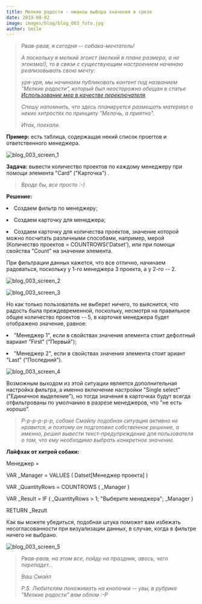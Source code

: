 ```yaml
---
title: Мелкие радости - нюансы выбора значения в срезе
date: 2019-08-02
image: images/blog/blog_003_foto.jpg
author: Smile
---
```


> *Рвав-рвав, я сегодня -- собака-мечтатель!*
>
> *А поскольку я мелкий эгоист (мелкий в плане размера, а не эгоизма!), то в связи с существующим настроением начинаю реализовывать свою мечту:*
>
> *уря-уря, мы начинаем публиковать контент под названием "Мелкие радости",  который был неосторожно обещан в статье [Использование мер в качестве переключателя](https://kkadikin.ru/ru/blog/article_003/).*
>
> *Спешу напомнить, что здесь планируется размещать материал о неких хитростях по принципу "Мелочь, а приятно".*
>
> *Итак, поехали.*

**Пример:** есть таблица, содержащая некий список проеrтов и ответственного менеджера.

![blog_003_screen_1](https://kkadikin.ru/images/blog/blog_003_screen_1.jpg)

**Задача:** вывести количество проектов по каждому менеджеру при помощи элемента "Card" ("Карточка") .

> *Вроде бы, все просто :-)*

**Решение:**

**<li>** Создаем фильтр по менеджеру;

**<li>** Создаем карточку для менеджера;

**<li>** Создаем карточку для количества проектов, значение которой можно посчитать различными способами, например, мерой (Количество проектов = COUNTROWS('Datset'), или при помощи свойства "Count" на значении элемента.

При фильтрации данных кажется, что все отлично, начинаем радоваться, поскольку у 1-го менеджера 3 проекта, а у 2-го -- 2.

![blog_003_screen_2](https://kkadikin.ru/images/blog/blog_003_screen_2.jpg)

![blog_003_screen_3](https://kkadikin.ru/images/blog/blog_003_screen_3.jpg)

Но как только пользователь не выберет ничего, то выяснится, что радость была преждевременной, поскольку, несмотря на правильное общее количество проектов -- 5, в карточке менеджера будет отображено значение, равное:

**<li>** "Менеджер 1", если в свойствах значения элемента стоит дефолтный вариант "First" ("Первый");

**<li>** "Менеджер 2", если в свойствах значения элемента стоит ариант "Last" ("Последний").

![blog_003_screen_4](https://kkadikin.ru/images/blog/blog_003_screen_4.jpg)

Возможным выходом из этой ситуации является дополнительная настройка фильтра, а именно включение настройки "Single select" ("Единичное выделение"), но тогда значения в карточках будут всегда отфильтрованы по умолчанию в разрезе менеджеров, что "не есть хорошо".

> *Р-р-р-р-р-р, собаке Смайлу подобная ситуация активно не нравится, и поэтому он подготовил собственное решение, а именно, решил вывести текст-предупреждение для пользователя о том, что ему необходимо выбрать конкретное значение.*

**Лайфхак от хитрой собаки:** 

Менеджер = 

VAR _Manager =
    VALUES ( Datset[Менеджер проекта] )

VAR _QuantityRows =
    COUNTROWS ( _Manager )

VAR _Result =
    IF ( _QuantityRows > 1; "Выберите менеджера"; _Manager )

RETURN
    _Rezult

Как вы можете убедиться, подобная штука поможет вам избежать несогласованности при визуализации данных, в случае, когда в фильтре ничего не выбрано.

![blog_003_screen_5](https://kkadikin.ru/images/blog/blog_003_screen_5.jpg)

> *Рвав-рвав, на этом все, пойду на праздник, авось, чего перепадет...*
>
> *Ваш Смайл*
>
> *P.S. Любителям понажимать на кнопочки -- увы, в рубрике "Мелкие радости" вам облом :-Р*